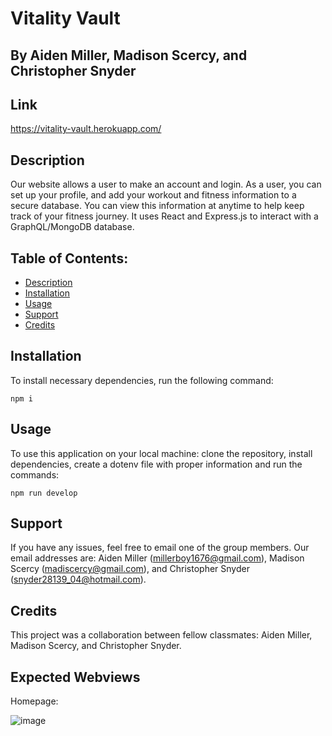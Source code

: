 # Vitality Vault

## By Aiden Miller, Madison Scercy, and Christopher Snyder


## Link

https://vitality-vault.herokuapp.com/

## Description

Our website allows a user to make an account and login.  As a user, you can set up your profile, and add your workout and fitness information to a secure database.  You can view this information at anytime to help keep track of your fitness journey.  It uses React and Express.js to interact with a GraphQL/MongoDB database. 

## Table of Contents:
* [Description](#description)
* [Installation](#installation)
* [Usage](#usage)
* [Support](#support)
* [Credits](#credits)


## Installation

 To install necessary dependencies, run the following command:
  ```
  npm i
  ```

## Usage

To use this application on your local machine: clone the repository, install dependencies, create a dotenv file with proper information and run the commands:
```
npm run develop
```

## Support

If you have any issues, feel free to email one of the group members.  Our email addresses are: Aiden Miller (millerboy1676@gmail.com), Madison Scercy (madiscercy@gmail.com), and Christopher Snyder (snyder28139_04@hotmail.com). 

## Credits

This project was a collaboration between fellow classmates: Aiden Miller, Madison Scercy, and Christopher Snyder.  

## Expected Webviews

Homepage:

![image](https://github.com/AidenMiller123/Book-Search-Engine/assets/123018143/53c98ffa-2b78-4b12-9807-b81562537a06) 
